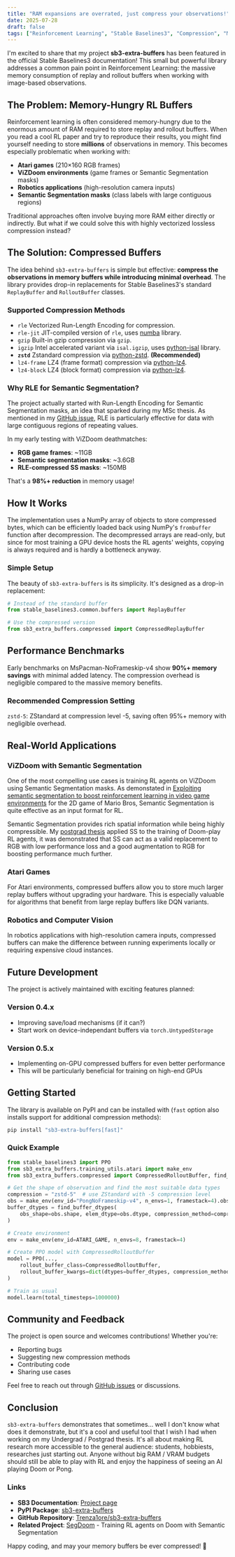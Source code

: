 ```yaml
---
title: "RAM expansions are overrated, just compress your observations!"
date: 2025-07-28
draft: false
tags: ["Reinforcement Learning", "Stable Baselines3", "Compression", "Memory Optimization", "Open Source"]
---
```

I'm excited to share that my project **sb3-extra-buffers** has been featured in the official Stable Baselines3 documentation! This small but powerful library addresses a common pain point in Reinforcement Learning: the massive memory consumption of replay and rollout buffers when working with image-based observations.

## The Problem: Memory-Hungry RL Buffers

Reinforcement learning is often considered memory-hungry due to the enormous amount of RAM required to store replay and rollout buffers. When you read a cool RL paper and try to reproduce their results, you might find yourself needing to store **millions** of observations in memory. This becomes especially problematic when working with:

- **Atari games** (210×160 RGB frames)
- **ViZDoom environments** (game frames or Semantic Segmentation masks)
- **Robotics applications** (high-resolution camera inputs)
- **Semantic Segmentation masks** (class labels with large contiguous regions)

Traditional approaches often involve buying more RAM either directly or indirectly. But what if we could solve this with highly vectorized lossless compression instead?

## The Solution: Compressed Buffers

The idea behind `sb3-extra-buffers` is simple but effective: **compress the observations in memory buffers while introducing minimal overhead**. The library provides drop-in replacements for Stable Baselines3's standard `ReplayBuffer` and `RolloutBuffer` classes.

### Supported Compression Methods

- `rle` Vectorized Run-Length Encoding for compression.
- `rle-jit` JIT-compiled version of `rle`, uses [numba](https://numba.pydata.org) library.
- `gzip` Built-in gzip compression via `gzip`.
- `igzip` Intel accelerated variant via `isal.igzip`, uses [python-isal](https://github.com/pycompression/python-isal) library.
- **`zstd`** Zstandard compression via [python-zstd](https://github.com/sergey-dryabzhinsky/python-zstd). **(Recommended)**
- `lz4-frame` LZ4 (frame format) compression via [python-lz4](https://github.com/python-lz4/python-lz4).
- `lz4-block` LZ4 (block format) compression via [python-lz4](https://github.com/python-lz4/python-lz4).

### Why RLE for Semantic Segmentation?

The project actually started with Run-Length Encoding for Semantic Segmentation masks, an idea that sparked during my MSc thesis. As mentioned in my [GitHub issue](https://github.com/Stable-Baselines-Team/stable-baselines3-contrib/issues/298), RLE is particularly effective for data with large contiguous regions of repeating values.

In my early testing with ViZDoom deathmatches:
- **RGB game frames**: ~11GB
- **Semantic segmentation masks**: ~3.6GB
- **RLE-compressed SS masks**: ~150MB

That's a **98%+ reduction** in memory usage!

## How It Works

The implementation uses a NumPy array of objects to store compressed bytes, which can be efficiently loaded back using NumPy's `frombuffer` function after decompression. The decompressed arrays are read-only, but since for most training a GPU device hosts the RL agents' weights, copying is always required and is hardly a bottleneck anyway.

### Simple Setup

The beauty of `sb3-extra-buffers` is its simplicity. It's designed as a drop-in replacement:

```python
# Instead of the standard buffer
from stable_baselines3.common.buffers import ReplayBuffer

# Use the compressed version
from sb3_extra_buffers.compressed import CompressedReplayBuffer
```

## Performance Benchmarks

Early benchmarks on MsPacman-NoFrameskip-v4 show **90%+ memory savings** with minimal added latency. The compression overhead is negligible compared to the massive memory benefits.

### Recommended Compression Setting

`zstd-5`: ZStandard at compression level -5, saving often 95%+ memory with negligible overhead.

## Real-World Applications

### ViZDoom with Semantic Segmentation

One of the most compelling use cases is training RL agents on ViZDoom using Semantic Segmentation masks. As demonstated in [Exploiting semantic segmentation to boost reinforcement learning in video game environments](https://link.springer.com/article/10.1007/s11042-022-13695-1) for the 2D game of Mario Bros, Semantic Segmentation is quite effective as an input format for RL.

Semantic Segmentation provides rich spatial information while being highly compressible. My [postgrad thesis](https://github.com/Trenza1ore/SegDoom) applied SS to the training of Doom-play RL agents, it was demonstrated that SS can act as a valid replacement to RGB with low performance loss and a good augmentation to RGB for boosting performance much further.

### Atari Games

For Atari environments, compressed buffers allow you to store much larger replay buffers without upgrading your hardware. This is especially valuable for algorithms that benefit from large replay buffers like DQN variants.

### Robotics and Computer Vision

In robotics applications with high-resolution camera inputs, compressed buffers can make the difference between running experiments locally or requiring expensive cloud instances.

## Future Development

The project is actively maintained with exciting features planned:

### Version 0.4.x
- Improving save/load mechanisms (if it can?)
- Start work on device-independant buffers via `torch.UntypedStorage`

### Version 0.5.x
- Implementing on-GPU compressed buffers for even better performance
- This will be particularly beneficial for training on high-end GPUs

## Getting Started

The library is available on PyPI and can be installed with (`fast` option also installs support for additional compression methods):

```bash
pip install "sb3-extra-buffers[fast]"
```

### Quick Example

```python
from stable_baselines3 import PPO
from sb3_extra_buffers.training_utils.atari import make_env
from sb3_extra_buffers.compressed import CompressedRolloutBuffer, find_buffer_dtypes

# Get the shape of observation and find the most suitable data types
compression = "zstd-5"  # use ZStandard with -5 compression level
obs = make_env(env_id="PongNoFrameskip-v4", n_envs=1, framestack=4).observation_space
buffer_dtypes = find_buffer_dtypes(
    obs_shape=obs.shape, elem_dtype=obs.dtype, compression_method=compression
)

# Create environment
env = make_env(env_id=ATARI_GAME, n_envs=8, framestack=4)

# Create PPO model with CompressedRolloutBuffer
model = PPO(..., 
    rollout_buffer_class=CompressedRolloutBuffer,
    rollout_buffer_kwargs=dict(dtypes=buffer_dtypes, compression_method=compression)
)

# Train as usual
model.learn(total_timesteps=1000000)
```

## Community and Feedback

The project is open source and welcomes contributions! Whether you're:
- Reporting bugs
- Suggesting new compression methods
- Contributing code
- Sharing use cases

Feel free to reach out through [GitHub issues](https://github.com/Trenza1ore/sb3-extra-buffers/issues) or discussions.

## Conclusion

`sb3-extra-buffers` demonstrates that sometimes... well I don't know what does it demonstrate, but it's a cool and useful tool that I wish I had when working on my Undergrad / Postgrad thesis. It's all about making RL research more accessible to the general audience: students, hobbiests, researches just starting out. Anyone without big RAM / VRAM budgets should still be able to play with RL and enjoy the happiness of seeing an AI playing Doom or Pong.

### Links

- **SB3 Documentation**: [Project page](https://stable-baselines3.readthedocs.io/en/master/misc/projects.html#sb3-extra-buffers-ram-expansions-are-overrated-just-compress-your-observations)
- **PyPI Package**: [sb3-extra-buffers](https://pypi.org/project/sb3-extra-buffers/)
- **GitHub Repository**: [Trenza1ore/sb3-extra-buffers](https://github.com/Trenza1ore/sb3-extra-buffers)
- **Related Project**: [SegDoom](https://github.com/Trenza1ore/SegDoom) - Training RL agents on Doom with Semantic Segmentation

Happy coding, and may your memory buffers be ever compressed! 🚀 